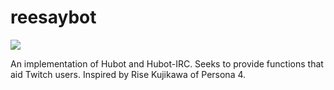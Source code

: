 reesaybot
=========
![](http://sega-addicts.com/wp-content/uploads/2014/04/20140416-195909_2105128-rise_kujikawa.jpg)

An implementation of Hubot and Hubot-IRC. Seeks to provide functions that aid Twitch users. Inspired by Rise Kujikawa of Persona 4.

